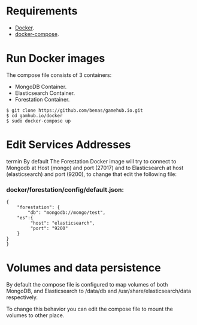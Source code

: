 # Requirements
- [Docker](https://docs.docker.com/installation/).
- [docker-compose](https://docs.docker.com/compose/install/).

# Run Docker images
The compose file consists of 3 containers:
- MongoDB Container.
- Elasticsearch Container.
- Forestation Container.

```
$ git clone https://github.com/benas/gamehub.io.git
$ cd gamhub.io/docker
$ sudo docker-compose up
```

# Edit Services Addresses
termin
By default The Forestation Docker image will try to connect to Mongodb at Host (mongo) and port (27017) and to Elasticsearch at host (elasticsearch) and port (9200), to change that edit the following file:

### docker/forestation/config/default.json:
```
{
    "forestation": {
        "db": "mongodb://mongo/test",
	"es":{
		 "host": "elasticsearch",
		 "port": "9200"
    }
}
}
```
# Volumes and data persistence 

By default the compose file is configured to map volumes of both MongoDB, and Elasticsearch to /data/db and /usr/share/elasticsearch/data respectively.

To change this behavior you can edit the compose file to mount the volumes to other place.